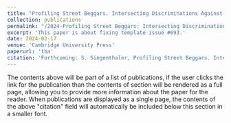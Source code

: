 ```yaml
---
title: "Profiling Street Beggars. Intersecting Discriminations Against the Poor in Ancient Roman Cities"
collection: publications
permalink: "/2024-Profiling Street Beggars: Intersecting Discriminations Against the Poor in Ancient Roman Cities-number-1"
excerpt: 'This paper is about fixing template issue #693.'
date: 2024-02-17
venue: 'Cambridge University Press'
paperurl: 'tba'
citation: 'Forthcoming: S. Siegenthaler, Profiling Street Beggars. Intersecting Discriminations Against the Poor in Ancient Roman Cities, in: A. Pudsey – A. Fernández Prieto (eds.), Poverty and Vulnerability in Classical Antiquity. Gender, Age, Family and Society (Cambridge).'
---
```


The contents above will be part of a list of publications, if the user clicks the link for the publication than the contents of section will be rendered as a full page, allowing you to provide more information about the paper for the reader. When publications are displayed as a single page, the contents of the above "citation" field will automatically be included below this section in a smaller font.

